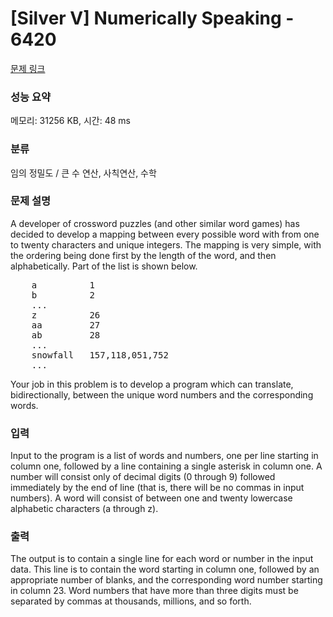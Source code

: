 # [Silver V] Numerically Speaking - 6420 

[문제 링크](https://www.acmicpc.net/problem/6420) 

### 성능 요약

메모리: 31256 KB, 시간: 48 ms

### 분류

임의 정밀도 / 큰 수 연산, 사칙연산, 수학

### 문제 설명

<p>A developer of crossword puzzles (and other similar word games) has decided to develop a mapping between every possible word with from one to twenty characters and unique integers. The mapping is very simple, with the ordering being done first by the length of the word, and then alphabetically. Part of the list is shown below.</p>

<p> </p>

<pre>    a          1
    b          2
    ...
    z          26
    aa         27
    ab         28
    ...
    snowfall   157,118,051,752
    ...
</pre>

<p>Your job in this problem is to develop a program which can translate, bidirectionally, between the unique word numbers and the corresponding words.</p>

<p> </p>

### 입력 

 <p>Input to the program is a list of words and numbers, one per line starting in column one, followed by a line containing a single asterisk in column one. A number will consist only of decimal digits (0 through 9) followed immediately by the end of line (that is, there will be no commas in input numbers). A word will consist of between one and twenty lowercase alphabetic characters (a through z).</p>

### 출력 

 <p>The output is to contain a single line for each word or number in the input data. This line is to contain the word starting in column one, followed by an appropriate number of blanks, and the corresponding word number starting in column 23. Word numbers that have more than three digits must be separated by commas at thousands, millions, and so forth.</p>

